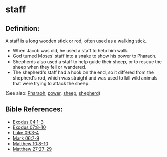 # staff #

## Definition: ##

A staff is a long wooden stick or rod, often used as a walking stick.

* When Jacob was old, he used a staff to help him walk.
* God turned Moses' staff into a snake to show his power to Pharaoh.
* Shepherds also used a staff to help guide their sheep, or to rescue the sheep when they fell or wandered.
* The shepherd's staff had a hook on the end, so it differed from the shepherd's rod, which was straight and was used to kill wild animals that were trying to attack the sheep.

(See also: [Pharaoh](../other/pharaoh.md), [power](../kt/power.md), [sheep](../other/sheep.md), [shepherd](../other/shepherd.md))

## Bible References: ##

* [Exodus 04:1-3](en/tn/exo/help/04/01)
* [Exodus 07:8-10](en/tn/exo/help/07/08)
* [Luke 09:3-4](en/tn/luk/help/09/03)
* [Mark 06:7-9](en/tn/mrk/help/06/07)
* [Matthew 10:8-10](en/tn/mat/help/10/08)
* [Matthew 27:27-29](en/tn/mat/help/27/27)
